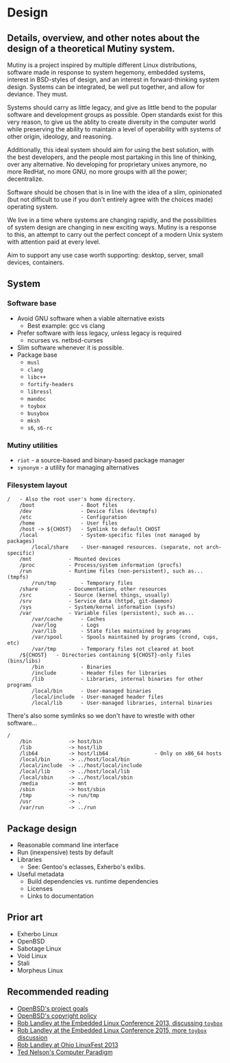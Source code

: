 # Design
## Details, overview, and other notes about the design of a theoretical Mutiny system.

Mutiny is a project inspired by multiple different Linux distributions, software made in
response to system hegemony, embedded systems, interest in BSD-styles of design, and an
interest in forward-thinking system design. Systems can be integrated, be well put together,
and allow for deviance. They must.

Systems should carry as little legacy, and give as little bend to the popular software
and development groups as possible. Open standards exist for this very reason, to give
us the ablity to create diversity in the computer world while preserving the ability to
maintain a level of operability with systems of other origin, ideology, and reasoning.

Additionally, this ideal system should aim for using the best solution, with the best
developers, and the people most partaking in this line of thinking, over any alternative.
No developing for proprietary unixes anymore, no more RedHat, no more GNU, no more groups
with all the power; decentralize.

Software should be chosen that is in line with the idea of a slim, opinionated (but not
difficult to use if you don't entirely agree with the choices made) operating system.

We live in a time where systems are changing rapidly, and the possibilities of system design
are changing in new exciting ways. Mutiny is a response to this, an attempt to carry out
the perfect concept of a modern Unix system with attention paid at every level.

Aim to support any use case worth supporting: desktop, server, small devices, containers.

## System

### Software base

- Avoid GNU software when a viable alternative exists
    - Best example: gcc vs clang
- Prefer software with less legacy, unless legacy is required
    - ncurses vs. netbsd-curses
- Slim software whenever it is possible.
- Package base
    - `musl`
    - `clang`
    - `libc++`
    - `fortify-headers`
    - `libressl`
    - `mandoc`
    - `toybox`
    - `busybox`
    - `mksh`
    - `s6`, `s6-rc`

### Mutiny utilities

- `riot` - a source-based and binary-based package manager
- `synonym` - a utility for managing alternatives

### Filesystem layout

```text
/   - Also the root user's home directory.
    /boot               - Boot files
    /dev                - Device files (devtmpfs)
    /etc                - Configuration
    /home               - User files
    /host -> ${CHOST}   - Symlink to default CHOST
    /local              - System-specific files (not managed by packages)
        /local/share    - User-managed resources. (separate, not arch-specific)
    /mnt            - Mounted devices
    /proc           - Process/system information (procfs)
    /run            - Runtime files (non-persistent), such as... (tmpfs)
        /run/tmp        - Temporary files
    /share          - Documentation, other resources
    /src            - Source (kernel things, usually)
    /srv            - Service data (httpd, git-daemon)
    /sys            - System/kernel information (sysfs)
    /var            - Variable files (persistent), such as...
        /var/cache      - Caches
        /var/log        - Logs
        /var/lib        - State files maintained by programs
        /var/spool      - Spools maintained by programs (crond, cups, etc)
        /var/tmp        - Temporary files not cleared at boot
    /${CHOST}   - Directories containing ${CHOST}-only files (bins/libs)
        /bin            - Binaries
        /include        - Header files for libraries
        /lib            - Libraries, internal binaries for other programs
        /local/bin      - User-managed binaries
        /local/include  - User-managed header files
        /local/lib      - User-managed libraries, internal binaries
```

There's also some symlinks so we don't have to wrestle with other software...

```text
/
    /bin            -> host/bin
    /lib            -> host/lib
    /lib64          -> host/lib64               - Only on x86_64 hosts
    /local/bin      -> ../host/local/bin
    /local/include  -> ../host/local/include
    /local/lib      -> ../host/local/lib
    /local/sbin     -> ../host/local/sbin
    /media          -> mnt
    /sbin           -> host/sbin
    /tmp            -> run/tmp
    /usr            -> .
    /var/run        -> ../run
```

## Package design

- Reasonable command line interface
- Run (inexpensive) tests by default
- Libraries
    - See: Gentoo's eclasses, Exherbo's exlibs.
- Useful metadata
    - Build dependencies vs. runtime dependencies
    - Licenses
    - Links to documentation

## Prior art

- Exherbo Linux
- OpenBSD
- Sabotage Linux
- Void Linux
- Stali
- Morpheus Linux

## Recommended reading

- [OpenBSD's project goals](https://www.openbsd.org/goals.html)
- [OpenBSD's copyright policy](https://www.openbsd.org/policy.html)
- [Rob Landley at the Embedded Linux Conference 2013, discussing `toybox`](https://www.youtube.com/watch?v=SGmtP5Lg_t0)
- [Rob Landley at the Embedded Linux Conference 2015, more `toybox` discussion](https://www.youtube.com/watch?v=04XwAbtPmAg)
- [Rob Landley at Ohio LinuxFest 2013](https://archive.org/details/OhioLinuxfest2013/24-Rob_Landley-The_Rise_and_Fall_of_Copyleft.flac)
- [Ted Nelson's Computer Paradigm](http://hyperland.com/TedCompOneLiners)

